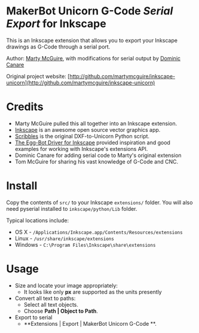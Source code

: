 MakerBot Unicorn G-Code *Serial Export* for Inkscape
===========================================

This is an Inkscape extension that allows you to export your Inkscape drawings as
G-Code through a serial port.

Author: [Marty McGuire](http://github.com/martymcguire), with modifications for serial output by [Dominic Canare](http://github.com/domstyle)

Original project website: [http://github.com/martymcguire/inkscape-unicorn](http://github.com/martymcguire/inkscape-unicorn)

Credits
=======

* Marty McGuire pulled this all together into an Inkscape extension.
* [Inkscape](http://www.inkscape.org/) is an awesome open source vector graphics app.
* [Scribbles](https://github.com/makerbot/Makerbot/tree/master/Unicorn/Scribbles%20Scripts) is the original DXF-to-Unicorn Python script.
* [The Egg-Bot Driver for Inkscape](http://code.google.com/p/eggbotcode/) provided inspiration and good examples for working with Inkscape's extensions API.
* Dominic Canare for adding serial code to Marty's original extension
* Tom McGuire for sharing his vast knowledge of G-Code and CNC.

Install
=======

Copy the contents of `src/` to your Inkscape `extensions/` folder.
You will also need pyserial installed to `inkscape/python/Lib` folder.

Typical locations include:

* OS X - `/Applications/Inkscape.app/Contents/Resources/extensions`
* Linux - `/usr/share/inkscape/extensions`
* Windows - `C:\Program Files\Inkscape\share\extensions`

Usage
=====

* Size and locate your image appropriately:
	* It looks like only **px** are supported as the units presently
* Convert all text to paths:
	* Select all text objects.
	* Choose **Path | Object to Path**.
* Export to serial
	* **Extensions | Export | MakerBot Unicorn G-Code **.

